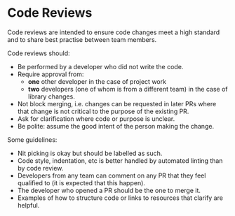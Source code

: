 # Code Reviews

Code reviews are intended to ensure code changes meet a high standard and to share best practise between team members.

Code reviews should:

- Be performed by a developer who did not write the code.
- Require approval from:
   - **one** other developer in the case of project work
   - **two** developers (one of whom is from a different team) in the case of library changes.
- Not block merging, i.e. changes can be requested in later PRs where that change is not critical to the purpose of the existing PR.
- Ask for clarification where code or purpose is unclear.
- Be polite: assume the good intent of the person making the change.

Some guidelines:

- Nit picking is okay but should be labelled as such.
- Code style, indentation, etc is better handled by automated linting than by code review.
- Developers from any team can comment on any PR that they feel qualified to (it is expected that this happen).
- The developer who opened a PR should be the one to merge it.
- Examples of how to structure code or links to resources that clarify are helpful.



